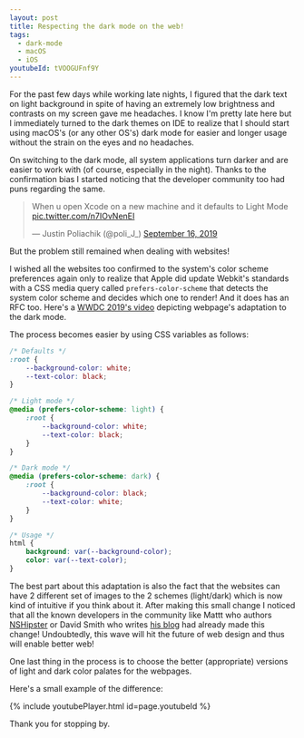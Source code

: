 ```yaml
---
layout: post
title: Respecting the dark mode on the web!
tags:
  - dark-mode
  - macOS
  - iOS
youtubeId: tVOOGUFnf9Y
---
```


For the past few days while working late nights, I figured that the dark text on light background in spite of having an extremely low brightness and contrasts on my screen gave me headaches. I know I'm pretty late here but I immediately turned to the dark themes on IDE to realize that I should start using macOS's (or any other OS's) dark mode for easier and longer usage without the strain on the eyes and no headaches.

On switching to the dark mode, all system applications turn darker and are easier to work with (of course, especially in the night). Thanks to the confirmation bias I started noticing that the developer community too had puns regarding the same.

<blockquote class="twitter-tweet"><p lang="en" dir="ltr">When u open Xcode on a new machine and it defaults to Light Mode <a href="https://t.co/n7IOvNenEI">pic.twitter.com/n7IOvNenEI</a></p>&mdash; Justin Poliachik (@poli_J_) <a href="https://twitter.com/poli_J_/status/1173404970726711296?ref_src=twsrc%5Etfw">September 16, 2019</a></blockquote> <script async src="https://platform.twitter.com/widgets.js" charset="utf-8"></script>

But the problem still remained when dealing with websites!

I wished all the websites too confirmed to the system's color scheme preferences again only to realize that Apple did update Webkit's standards with a CSS media query called ```prefers-color-scheme``` that detects the system color scheme and decides which one to render! And it does has an RFC too.
Here's a [WWDC 2019's video](https://developer.apple.com/videos/play/wwdc2019/511/) depicting webpage's adaptation to the dark mode.

The process becomes easier by using CSS variables as follows:

```css
/* Defaults */
:root {
    --background-color: white;
    --text-color: black;
}

/* Light mode */
@media (prefers-color-scheme: light) {
    :root {
        --background-color: white;
        --text-color: black;
    }
}

/* Dark mode */
@media (prefers-color-scheme: dark) {
    :root {
        --background-color: black;
        --text-color: white;
    }
}

/* Usage */
html {
    background: var(--background-color);
    color: var(--text-color);
}
```

The best part about this adaptation is also the fact that the websites can have 2 different set of images to the 2 schemes (light/dark) which is now kind of intuitive if you think about it. After making this small change I noticed that all the known developers in the community like Mattt who authors [NSHipster](http://nshipster.com/) or David Smith who writes [his blog](https://david-smith.org) had already made this change! Undoubtedly, this wave will hit the future of web design and thus will enable better web!

One last thing in the process is to choose the better (appropriate) versions of light and dark color palates for the webpages.

Here's a small example of the difference:

{% include youtubePlayer.html id=page.youtubeId %}

Thank you for stopping by.
